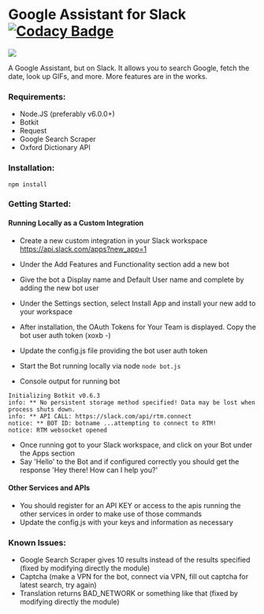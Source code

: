 
# Google Assistant for Slack [![Codacy Badge](https://api.codacy.com/project/badge/Grade/4476f9276d914b6fb3c27afc3d284aeb)](https://www.codacy.com/app/matej.plavevski-github/GoogleAssistantSlack?utm_source=github.com&amp;utm_medium=referral&amp;utm_content=MatejMecka/GoogleAssistantSlack&amp;utm_campaign=Badge_Grade)

![](http://i.imgur.com/vskvm93.png)

A Google Assistant, but on Slack. It allows you to search Google, fetch the date, look up GIFs, and more. More features are in the works.

### Requirements:

 - Node.JS (preferably v6.0.0+)
 - Botkit
 - Request
 - Google Search Scraper
 - Oxford Dictionary API

### Installation:

`npm install`

### Getting Started:
#### Running Locally as a Custom Integration
 - Create a new custom integration in your Slack workspace
   https://api.slack.com/apps?new_app=1
 - Under the Add Features and Functionality section add a new bot
 - Give the bot a Display name and Default User name and complete by adding the new bot user
 - Under the Settings section, select Install App and install your new add to your workspace
 - After installation, the OAuth Tokens for Your Team is displayed.  Copy the bot user auth token (xoxb -)

 - Update the config.js file providing the bot user auth token
 - Start the Bot running locally via node
   `node bot.js`
 - Console output for running bot
  ```
  Initializing Botkit v0.6.3
  info: ** No persistent storage method specified! Data may be lost when process shuts down.
  info: ** API CALL: https://slack.com/api/rtm.connect
  notice: ** BOT ID: botname ...attempting to connect to RTM!
  notice: RTM websocket opened
 ```
 - Once running got to your Slack workspace, and click on your Bot under the Apps section
 - Say 'Hello' to the Bot and if configured correctly you should get the response 'Hey there! How can I help you?'

#### Other Services and APIs
  - You should register for an API KEY or access to the apis running the other services in order to make use of those commands
  - Update the config.js with your keys and information as necessary

### Known Issues:

 - Google Search Scraper gives 10 results instead of the results specified (fixed by modifying directly the module)
 - Captcha (make a VPN for the bot, connect via VPN, fill out captcha for latest search, try again)
 - Translation returns BAD_NETWORK or something like that (fixed by modifying directly the module)
